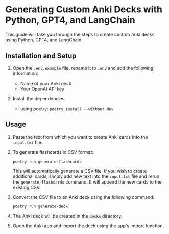 # Generating Custom Anki Decks with Python, GPT4, and LangChain

This guide will take you through the steps to create custom Anki decks using Python, GPT4, and LangChain.

## Installation and Setup

1. Open the `.env.example` file, rename it to `.env` and add the following information:
   - Name of your Anki deck
   - Your OpenAI API key

2. Install the dependencies
   - using poetry: `poetry install --without dev`


## Usage


1. Paste the text from which you want to create Anki cards into the `input.txt` file.

2. To generate flashcards in CSV format:
   ```shell
   poetry run generate-flashcards
   ```
   This will automatically generate a CSV file. If you wish to create additional cards, simply add new text into the `input.txt` file and rerun the `generate-flashcards` command. It will append the new cards to the existing CSV.

3. Convert the CSV file to an Anki deck using the following command:
   ```shell
   poetry run generate-deck
   ```

4. The Anki deck will be created in the `decks` directory. 

5. Open the Anki app and import the deck using the app's import function.